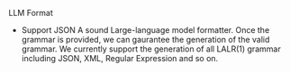 LLM Format

- Support JSON
A sound Large-language model formatter. Once the grammar is provided, we can gaurantee the generation of the valid grammar. We currently support the generation of all LALR(1) grammar including JSON, XML, Regular Expression and so on.

